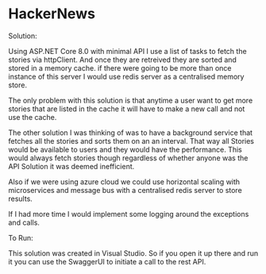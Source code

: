 # HackerNews

Solution:

Using ASP.NET Core 8.0 with minimal API I use a list of tasks to fetch the stories via httpClient. And once they are retreived they are sorted and stored in a memory cache. 
if there were going to be more than once instance of this server I would use redis server as a centralised memory store.

The only problem with this solution is that anytime a user want to get more stories that are listed in the cache it will have to make a new call and not use the cache.

The other solution I was thinking of was to have a background service that fetches all the stories and sorts them on an an interval. That way all
Stories would be available to users and they would have the performance. This would always fetch stories though regardless of whether anyone was the API Solution
it was deemed inefficient.

Also if we were using azure cloud we could use horizontal scaling with microservices and message bus with a centralised redis server to store results.

If I had more time I would implement some logging around the exceptions and calls.

To Run:

This solution was created in Visual Studio. So if you open it up there and run it you can use the SwaggerUI to initiate a call to the rest API.


